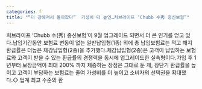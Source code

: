 ```yaml
---
categories: f
title: "“더 강해져서 돌아왔다”  가성비 더 높인…처브라이프 ‘Chubb 수秀 종신보험”"
---
```

처브라이프 ‘Chubb 수(秀) 종신보험’이 9월 업그레이드 되면서 더 큰 인기를 얻고 있다.납입기간동안 보험료 변동이 없는 일반납입형(1종) 외에 총 납입보험료는 적고 해지환급률은 더높은 체감납입형(2종)을 추가했다.체감납입형(2종)은 고객이 납입하는 보험료와 고객이 받을 수 있는 환급률의 경쟁력을 동시에 업그레이드한 실속형이다.가입 후 1년부터 보장금액이 최대 200% 까지 체증하는 장점은 그대로 둔 채, 장단기 환급률을 높이고 고객이 부담하는 보험료는 줄여 가성비를 더 높이고 소비자의 선택권을 확대했다.◇ 업계 최고 수준의 환